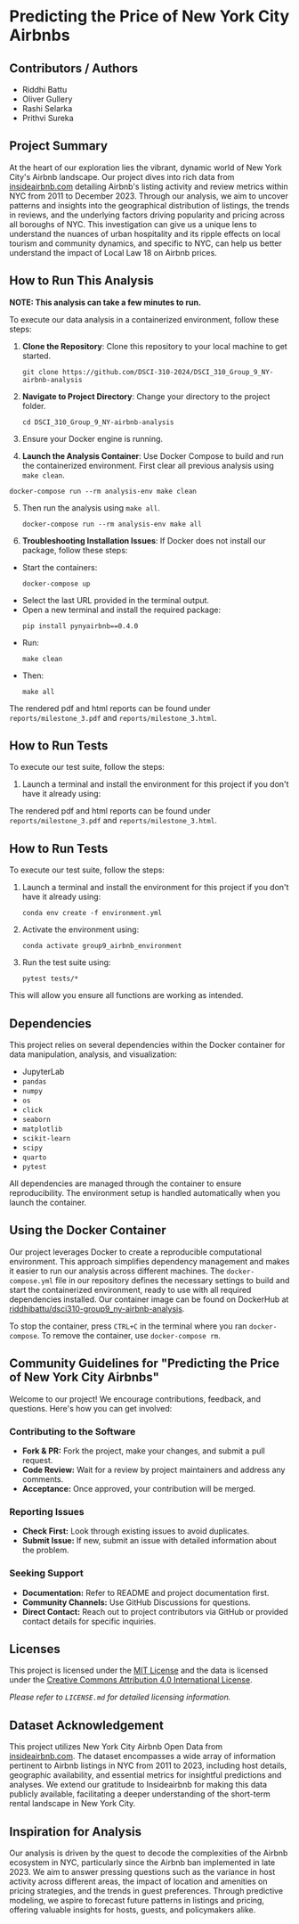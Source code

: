 # Predicting the Price of New York City Airbnbs

## Contributors / Authors
- Riddhi Battu
- Oliver Gullery
- Rashi Selarka
- Prithvi Sureka

## Project Summary
At the heart of our exploration lies the vibrant, dynamic world of New York City's Airbnb landscape. Our project dives into rich data from [insideairbnb.com](http://insideairbnb.com/get-the-data/) detailing Airbnb's listing activity and review metrics within NYC from 2011 to December 2023. Through our analysis, we aim to uncover patterns and insights into the geographical distribution of listings, the trends in reviews, and the underlying factors driving popularity and pricing across all boroughs of NYC. This investigation can give us a unique lens to understand the nuances of urban hospitality and its ripple effects on local tourism and community dynamics, and specific to NYC, can help us better understand the impact of Local Law 18 on Airbnb prices.

## How to Run This Analysis

**NOTE: This analysis can take a few minutes to run.**

To execute our data analysis in a containerized environment, follow these steps:

1. **Clone the Repository**: Clone this repository to your local machine to get started.
   ```
   git clone https://github.com/DSCI-310-2024/DSCI_310_Group_9_NY-airbnb-analysis
   ```
2. **Navigate to Project Directory**: Change your directory to the project folder.
   ```
   cd DSCI_310_Group_9_NY-airbnb-analysis
   ```
3. Ensure your Docker engine is running.

4.  **Launch the Analysis Container**: Use Docker Compose to build and run the containerized environment. First clear all previous analysis using `make clean`.
   ```
   docker-compose run --rm analysis-env make clean
   ```
5. Then run the analysis using `make all`.
   ```
   docker-compose run --rm analysis-env make all
   ```

6. **Troubleshooting Installation Issues**:
If Docker does not install our package, follow these steps:
- Start the containers:
  ```
  docker-compose up
  ```
- Select the last URL provided in the terminal output.
- Open a new terminal and install the required package:
  ```
  pip install pynyairbnb==0.4.0
  ```
- Run:
  ```
  make clean
  ```
- Then:
  ```
  make all
  ```

The rendered pdf and html reports can be found under `reports/milestone_3.pdf` and `reports/milestone_3.html`.

## How to Run Tests

To execute our test suite, follow the steps:

1. Launch a terminal and install the environment for this project if you don't have it already using:

The rendered pdf and html reports can be found under `reports/milestone_3.pdf` and `reports/milestone_3.html`.

## How to Run Tests

To execute our test suite, follow the steps:

1. Launch a terminal and install the environment for this project if you don't have it already using:
   ```
   conda env create -f environment.yml
   ```
2. Activate the environment using:
   ```
   conda activate group9_airbnb_environment
   ```
3. Run the test suite using:
   ```
   pytest tests/*
   ```

This will allow you ensure all functions are working as intended.

## Dependencies

This project relies on several dependencies within the Docker container for data manipulation, analysis, and visualization:
- JupyterLab
- `pandas`
- `numpy`
- `os`
- `click`
- `seaborn`
- `matplotlib`
- `scikit-learn`
- `scipy`
- `quarto`
- `pytest`

All dependencies are managed through the container to ensure reproducibility. The environment setup is handled automatically when you launch the container.

## Using the Docker Container

Our project leverages Docker to create a reproducible computational environment. This approach simplifies dependency management and makes it easier to run our analysis across different machines. The `docker-compose.yml` file in our repository defines the necessary settings to build and start the containerized environment, ready to use with all required dependencies installed. Our container image can be found on DockerHub at [riddhibattu/dsci310-group9_ny-airbnb-analysis](https://hub.docker.com/r/riddhibattu/dsci310-group9_ny-airbnb-analysis).

To stop the container, press `CTRL+C` in the terminal where you ran `docker-compose`. To remove the container, use `docker-compose rm`.

## Community Guidelines for "Predicting the Price of New York City Airbnbs"

Welcome to our project! We encourage contributions, feedback, and questions. Here's how you can get involved:

### Contributing to the Software
- **Fork & PR:** Fork the project, make your changes, and submit a pull request.
- **Code Review:** Wait for a review by project maintainers and address any comments.
- **Acceptance:** Once approved, your contribution will be merged.

### Reporting Issues
- **Check First:** Look through existing issues to avoid duplicates.
- **Submit Issue:** If new, submit an issue with detailed information about the problem.

### Seeking Support
- **Documentation:** Refer to README and project documentation first.
- **Community Channels:** Use GitHub Discussions for questions.
- **Direct Contact:** Reach out to project contributors via GitHub or provided contact details for specific inquiries.

## Licenses

This project is licensed under the [MIT License](./LICENSE) and the data is licensed under the [Creative Commons Attribution 4.0 International License](./LICENSE).

_Please refer to `LICENSE.md` for detailed licensing information._

## Dataset Acknowledgement

This project utilizes New York City Airbnb Open Data from [insideairbnb.com](http://insideairbnb.com/get-the-data/). The dataset encompasses a wide array of information pertinent to Airbnb listings in NYC from 2011 to 2023, including host details, geographic availability, and essential metrics for insightful predictions and analyses. We extend our gratitude to Insideairbnb for making this data publicly available, facilitating a deeper understanding of the short-term rental landscape in New York City.

## Inspiration for Analysis

Our analysis is driven by the quest to decode the complexities of the Airbnb ecosystem in NYC, particularly since the Airbnb ban implemented in late 2023. We aim to answer pressing questions such as the variance in host activity across different areas, the impact of location and amenities on pricing strategies, and the trends in guest preferences. Through predictive modeling, we aspire to forecast future patterns in listings and pricing, offering valuable insights for hosts, guests, and policymakers alike. 
